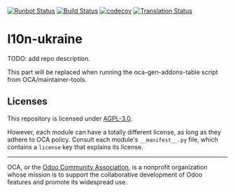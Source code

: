 [![Runbot Status](https://runbot.odoo-community.org/runbot/badge/flat/283/15.0.svg)](https://runbot.odoo-community.org/runbot/repo/github-com-oca-l10n-ukraine-283)
[![Build Status](https://travis-ci.com/OCA/l10n-ukraine.svg?branch=15.0)](https://travis-ci.com/OCA/l10n-ukraine)
[![codecov](https://codecov.io/gh/OCA/l10n-ukraine/branch/15.0/graph/badge.svg)](https://codecov.io/gh/OCA/l10n-ukraine)
[![Translation Status](https://translation.odoo-community.org/widgets/l10n-ukraine-15-0/-/svg-badge.svg)](https://translation.odoo-community.org/engage/l10n-ukraine-15-0/?utm_source=widget)

<!-- /!\ do not modify above this line -->

# l10n-ukraine

TODO: add repo description.

<!-- /!\ do not modify below this line -->

<!-- prettier-ignore-start -->

[//]: # (addons)

This part will be replaced when running the oca-gen-addons-table script from OCA/maintainer-tools.

[//]: # (end addons)

<!-- prettier-ignore-end -->

## Licenses

This repository is licensed under [AGPL-3.0](LICENSE).

However, each module can have a totally different license, as long as they adhere to OCA
policy. Consult each module's `__manifest__.py` file, which contains a `license` key
that explains its license.

----

OCA, or the [Odoo Community Association](http://odoo-community.org/), is a nonprofit
organization whose mission is to support the collaborative development of Odoo features
and promote its widespread use.
